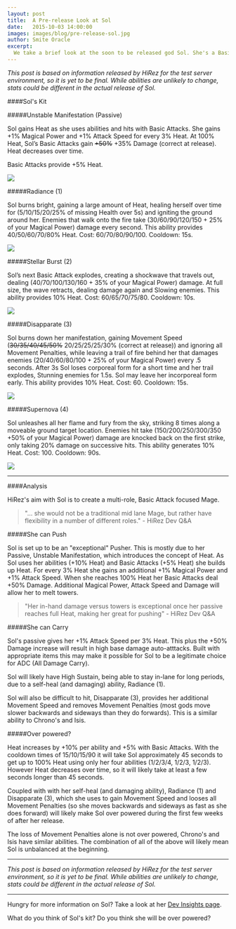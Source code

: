 ```yaml
---
layout: post
title:  A Pre-release Look at Sol
date:   2015-10-03 14:00:00
images: images/blog/pre-release-sol.jpg
author: Smite Oracle
excerpt:
  We take a brief look at the soon to be released god Sol. She's a Basic Attack focused Mage, set up to be a solid pusher thanks to her Passive, granting her 'Heat'. At 100% Heat, her Basic Attacks deal +50% damage.
---
```


*This post is based on information released by HiRez for the test server environment, so it is yet to be final. While abilities are unlikely to change, stats could be different in the actual release of Sol.*

####Sol's Kit

#####Unstable Manifestation (Passive)

Sol gains Heat as she uses abilities and hits with Basic Attacks. She gains +1% Magical Power and +1% Attack Speed for every 3% Heat. At 100% Heat, Sol’s Basic Attacks gain ~~+50%~~ +35% Damage (correct at release). Heat decreases over time.

Basic Attacks provide +5% Heat.

[![]({{site.url}}/images/blog/pre-release-sol/kit-0.jpg)]({{site.url}}/images/blog/pre-release-sol/kit-0.mp4)

#####Radiance (1)

Sol burns bright, gaining a large amount of Heat, healing herself over time for (5/10/15/20/25% of missing Health over 5s) and igniting the ground around her. Enemies that walk onto the fire take (30/60/90/120/150 + 25% of your Magical Power) damage every second. This ability provides 40/50/60/70/80% Heat. Cost: 60/70/80/90/100. Cooldown: 15s.

[![]({{site.url}}/images/blog/pre-release-sol/kit-1.jpg)]({{site.url}}/images/blog/pre-release-sol/kit-1.mp4)

#####Stellar Burst (2)

Sol’s next Basic Attack explodes, creating a shockwave that travels out, dealing (40/70/100/130/160 + 35% of your Magical Power) damage. At full size, the wave retracts, dealing damage again and Slowing enemies. This ability provides 10% Heat. Cost: 60/65/70/75/80. Cooldown: 10s.

[![]({{site.url}}/images/blog/pre-release-sol/kit-2.jpg)]({{site.url}}/images/blog/pre-release-sol/kit-2.mp4)

#####Disapparate (3)

Sol burns down her manifestation, gaining Movement Speed (~~30/35/40/45/50%~~ 20/25/25/25/30% (correct at release)) and ignoring all Movement Penalties, while leaving a trail of fire behind her that damages enemies (20/40/60/80/100 + 25% of your Magical Power) every .5 seconds. After 3s Sol loses corporeal form for a short time and her trail explodes, Stunning enemies for 1.5s. Sol may leave her incorporeal form early. This ability provides 10% Heat. Cost: 60. Cooldown: 15s.

[![]({{site.url}}/images/blog/pre-release-sol/kit-3.jpg)]({{site.url}}/images/blog/pre-release-sol/kit-3.mp4)

#####Supernova (4)

Sol unleashes all her flame and fury from the sky, striking 8 times along a moveable ground target location. Enemies hit take (150/200/250/300/350 +50% of your Magical Power) damage are knocked back on the first strike, only taking 20% damage on successive hits. This ability generates 10% Heat. Cost: 100. Cooldown: 90s.

[![]({{site.url}}/images/blog/pre-release-sol/kit-4.jpg)]({{site.url}}/images/blog/pre-release-sol/kit-4.mp4)

***

####Analysis

HiRez's aim with Sol is to create a multi-role, Basic Attack focused Mage.

> "... she would not be a traditional mid lane Mage, but rather have flexibility in a number of different roles." - HiRez Dev Q&A

#####She can Push

Sol is set up to be an "exceptional" Pusher. This is mostly due to her Passive, Unstable Manifestation, which introduces the concept of Heat. As Sol uses her abilities (+10% Heat) and Basic Attacks (+5% Heat) she builds up Heat. For every 3% Heat she gains an additional +1% Magical Power and +1% Attack Speed. When she reaches 100% Heat her Basic Attacks deal +50% Damage. Additional Magical Power, Attack Speed and Damage will allow her to melt towers.

> "Her in-hand damage versus towers is exceptional once her passive reaches full Heat, making her great for pushing" - HiRez Dev Q&A

#####She can Carry

Sol's passive gives her +1% Attack Speed per 3% Heat. This plus the +50% Damage increase will result in high base damage auto-atttacks. Built with appropriate items this may make it possible for Sol to be a legitimate choice for ADC (All Damage Carry).

Sol will likely have High Sustain, being able to stay in-lane for long periods, due to a self-heal (and damaging) ability, Radiance (1).

Sol will also be difficult to hit, Disapparate (3), provides her additional Movement Speed and removes Movement Penalties (most gods move slower backwards and sideways than they do forwards). This is a similar ability to Chrono's and Isis.

#####Over powered?

Heat increases by +10% per ability and +5% with Basic Attacks. With the cooldown times of 15/10/15/90 it will take Sol approximately 45 seconds to get up to 100% Heat using only her four abilities (1/2/3/4, 1/2/3, 1/2/3). However Heat decreases over time, so it will likely take at least a few seconds longer than 45 seconds. 

Coupled with with her self-heal (and damaging ability), Radiance (1) and Disapparate (3), which she uses to gain Movement Speed and looses all Movement Penalties (so she moves backwards and sideways as fast as she does forward) will likely make Sol over powered during the first few weeks of after her release.

The loss of Movement Penalties alone is not over powered, Chrono's and Isis have similar abilities. The combination of all of the above will likely mean Sol is unbalanced at the beginning.

***

*This post is based on information released by HiRez for the test server environment, so it is yet to be final. While abilities are unlikely to change, stats could be different in the actual release of Sol.*

***
Hungry for more information on Sol? Take a look at her [Dev Insights page](http://www.smitegame.com/promo/god-reveal/sol/).

What do you think of Sol's kit? Do you think she will be over powered?